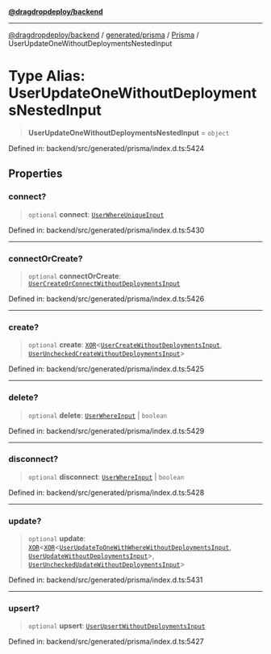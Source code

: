 [**@dragdropdeploy/backend**](../../../../../README.md)

***

[@dragdropdeploy/backend](../../../../../README.md) / [generated/prisma](../../../README.md) / [Prisma](../README.md) / UserUpdateOneWithoutDeploymentsNestedInput

# Type Alias: UserUpdateOneWithoutDeploymentsNestedInput

> **UserUpdateOneWithoutDeploymentsNestedInput** = `object`

Defined in: backend/src/generated/prisma/index.d.ts:5424

## Properties

### connect?

> `optional` **connect**: [`UserWhereUniqueInput`](UserWhereUniqueInput.md)

Defined in: backend/src/generated/prisma/index.d.ts:5430

***

### connectOrCreate?

> `optional` **connectOrCreate**: [`UserCreateOrConnectWithoutDeploymentsInput`](UserCreateOrConnectWithoutDeploymentsInput.md)

Defined in: backend/src/generated/prisma/index.d.ts:5426

***

### create?

> `optional` **create**: [`XOR`](XOR.md)\<[`UserCreateWithoutDeploymentsInput`](UserCreateWithoutDeploymentsInput.md), [`UserUncheckedCreateWithoutDeploymentsInput`](UserUncheckedCreateWithoutDeploymentsInput.md)\>

Defined in: backend/src/generated/prisma/index.d.ts:5425

***

### delete?

> `optional` **delete**: [`UserWhereInput`](UserWhereInput.md) \| `boolean`

Defined in: backend/src/generated/prisma/index.d.ts:5429

***

### disconnect?

> `optional` **disconnect**: [`UserWhereInput`](UserWhereInput.md) \| `boolean`

Defined in: backend/src/generated/prisma/index.d.ts:5428

***

### update?

> `optional` **update**: [`XOR`](XOR.md)\<[`XOR`](XOR.md)\<[`UserUpdateToOneWithWhereWithoutDeploymentsInput`](UserUpdateToOneWithWhereWithoutDeploymentsInput.md), [`UserUpdateWithoutDeploymentsInput`](UserUpdateWithoutDeploymentsInput.md)\>, [`UserUncheckedUpdateWithoutDeploymentsInput`](UserUncheckedUpdateWithoutDeploymentsInput.md)\>

Defined in: backend/src/generated/prisma/index.d.ts:5431

***

### upsert?

> `optional` **upsert**: [`UserUpsertWithoutDeploymentsInput`](UserUpsertWithoutDeploymentsInput.md)

Defined in: backend/src/generated/prisma/index.d.ts:5427
